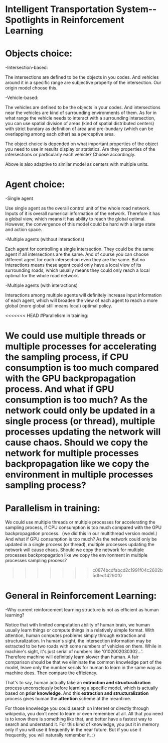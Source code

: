 # Intelligent Transportation System--Spotlights in Reinforcement Learning

# Objects choice:

-Intersection-based:

The intersections are defined to be the objects in you codes. And vehicles around it in a specific range are subjective property of the intersection. Our origin model choose this.

-Vehicle-based:

The vehicles are defined to be the objects in your codes. And intersections near the vehicles are kind of surrounding environments of them. As for in what range the vehicle needs to interact with a surrounding intersection, you can use spatial division of areas (kind of spatial distributed centers) with strict bundary as definition of area and pre-bundary (which can be overlapping among each other) as a perceptive area.

The object choice is depended on what important properties of the object you need to use in results display or statistics. Are they properties of the intersections or particularly each vehicle? Choose accordingly.

Above is also adaptive to similar model as centers with multiple units.

# Agent choice:

-Single agent

Use single agent as the overall control unit of the whole road network. Inputs of it is overall numerical information of the network. Therefore it has a global view, which means it has ability to reach the global optimal. However, the convergence of this model could be hard with a large state and action space.

-Multiple agents (without interactions)

Each agent for controlling a single intersection. They could be the same agent if all intersections are the same. And of course you can choose different agent for each intersection even they are the same. But no interactions means these agent could only have a local view of its surrounding roads, which usually means they could only reach a local optimal for the whole road network.

-Multiple agents (with interactions)

Interactions among multiple agents will definitely increase input information of each agent, which will broaden the view of each agent to reach a more global (more global still means local) optimal policy.

<<<<<<< HEAD
#Parallelism in training:

We could use multiple threads or multiple processes for accelerating the sampling process, if CPU consumption is too much compared with the GPU backpropagation process. And what if GPU consumption is too much? As the network could only be updated in a single process (or thread), multiple processes updating the network will cause chaos. Should we copy the network for multiple processes backpropagation like we copy the environment in multiple processes sampling process?
=======
# Parallelism in training:

We could use multiple threads or multiple processes for accelerating the sampling process, if CPU consumption is too much compared with the GPU backpropagation process.（we did this in our multithread version model.） And what if GPU consumption is too much? As the network could only be updated in a single process (or thread), multiple processes updating the network will cause chaos. Should we copy the network for multiple processes backpropagation like we copy the environment in multiple processes sampling process?
>>>>>>> c0874bcdfabcd2c1991f04c2602b5dfed14290f0

# General in Reinforcement Learning:

-Why current reinforcement learning structure is not as efficient as human learning?

Notice that with limited computation ability of human brain, we human usually learn things or compute things in a relatively simple format. With attention, human computes problems simply through extraction and structuralization. In human's sight, the intersection information may be extracted to be two roads with some numbers of vehicles on them. While in machine's sight, it's just serial of numbers like '0102002030302...'. Therefore machine will definitely learn slower than human. A fair comparison should be that we eliminate the common knowledge part of the model, leave only the number serials for human to learn in the same way as machine does. Then compare the efficiency. 

That's to say, human actually take an __extraction and structuralization__ process unconsciously before learning  a specific model, which is actually based on __prior knowledge__. And this __extraction and structuralization__ process gives human the __attention__ scheme at the meantime.





For those knowledge you could search on Internet or directly through wikipedia, you don't need to learn or even remember at all. All that you need is to know there is something like that, and better have a fastest way to search and understand it. For this kind of knowledge, you put it in memory only if you will use it frequently in the near future. But if you use it frequently, you will naturally remember it. :)

